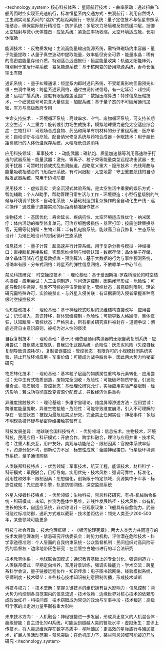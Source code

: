 <technology_system>
核心科技体系：
  星际航行技术：
    - 曲率驱动：通过扭曲飞船周围时空实现亚光速航行，标准恒星系内交通方式
    - 虫洞航行：利用自然或人工虫洞实现星系间的"跳跃"式超距离航行
    - 导航系统：量子定位技术与恒星参照系相结合，确保星际航行精准性
    - 防护系统：多层次力场盾和反物质缓冲层，抵御太空辐射与微小天体撞击
    - 应急系统：紧急曲率场收缩，太空环境适应舱，长期休眠舱

  能源技术：
    - 反物质发电：主流高能量输出能源系统，需特殊磁场约束容器
    - 量子能量提取：从量子真空波动中提取能量，效率低但安全可靠
    - 能量水晶：稀有的高密度能量存储介质，特别适合远途旅行
    - 恒星能量收集：轨道太阳能阵列，特别用于定居行星系统
    - 紧急能源系统：基于核聚变的备用能源系统，寿命长但输出有限

  通讯系统：
    - 量子纠缠通讯：恒星系内即时通讯系统，不受距离影响但需预先纠缠
    - 虫洞中继站：跨星系通讯网络，通过虫洞传递信号，有一定延迟
    - 超空间波：远程广播系统，速度有限但覆盖范围广
    - 数据压缩算法：特殊信息压缩技术，一个细微信号可包含大量信息
    - 加密系统：基于量子态的不可破解通讯加密，军方与高级政府专用

  生命支持技术：
    - 环境循环系统：高效率水、空气、废物循环系统，可支持长期太空生活
    - 人工重力：旋转或引力场生成技术，模拟地球重力避免太空适应综合症
    - 生物打印：可现场合成食物、药品和简单有机材料的分子重组系统
    - 医疗单元：自动诊断与治疗舱，配备纳米修复系统与药物合成器
    - 休眠技术：用于超长距离旅行的人体低温保存系统，大幅降低资源消耗

应用科技领域：
  军事技术：
    - 动能武器：磁轨炮、质量加速器等利用高速粒子打击的武器系统
    - 能量武器：激光、等离子、粒子束等能量类型远程攻击武器
    - 虫洞干扰器：可暂时封锁或扰乱虫洞航道，战略意义重大
    - 隐形技术：光线弯曲与能量吸收相结合的飞船隐形系统，有时间限制
    - 太空地雷：守卫重要航线的自动触发武器系统，常用于边境防御

  民用技术：
    - 虚拟现实：完全沉浸式体验系统，是太空生活中重要的娱乐方式
    - 智能辅助：个人AI助手，帮助管理日常生活与工作
    - 环境塑造：小型行星级别的气候与环境调节技术
    - 自动化系统：从基础制造到复杂操作的全自动化生产线
    - 远程操作：通过量子连接实现的远距离精准操作技术

  生物技术：
    - 基因优化：寿命延长、疾病抗性、太空环境适应性优化
    - 纳米医疗：体内活动的微型修复单元，可治疗细胞级损伤
    - 器官打印：按需创建替换器官，无需等待捐赠
    - 生物计算：半有机电脑系统，能效高且自我修复
    - 生态系统设计：为殖民地设计的封闭循环生态系统

  信息技术：
    - 量子计算：超高速并行计算系统，用于复杂分析与模拟
    - 神经接口：直接脑机连接系统，实现思维控制与增强认知
    - 数据存储：晶体格子存储，单个晶体可储存行星级数据库
    - 预测算法：基于大数据的行为与事件预测系统，准确率有限
    - 分布式网络：跨星系的弹性信息网络，不依赖单一中心节点

禁忌科技研究：
  时空操控技术：
    - 理论基础：基于爱因斯坦-罗森桥理论的时空结构操控
    - 应用尝试：人工虫洞制造，时间流速控制，因果闭环形成
    - 危险性：可能导致时空撕裂，引发不可控的宇宙常数变化
    - 管控状态：最高级别限制，理论研究需特殊许可，实验被禁止
    - 与外星入侵关联：有证据表明入侵者掌握某种高级时空操控技术

  认知篡改技术：
    - 理论基础：基于神经模式映射的思维结构直接改写
    - 应用尝试：记忆植入，意识转移，群体思维控制
    - 危险性：可能导致人格崩溃，集体疯狂，认知断层
    - 管控状态：严格禁止，所有相关研究资料被封存
    - 道德争议：彻底违背自主意识原则，被视为对人性的亵渎

  自我复制技术：
    - 理论基础：基于冯·诺依曼通用构造器的无限自我复制系统
    - 应用尝试：自组装太空舰队，自我进化武器系统
    - 危险性：灰质泥风险（失控自我复制导致资源耗尽），复制错误蔓延
    - 管控状态：有限许可的小规模封闭系统实验，禁止开放环境应用
    - 军事价值：可能成为战争胜负手，因此两大势力均秘密研究

  物质转化技术：
    - 理论基础：基本粒子层面的物质属性重构与元素转化
    - 应用尝试：无中生有式物质创造，废物完全回收
    - 危险性：可能破坏物质守恒，引发能量奇点，物质崩溃
    - 管控状态：基础理论研究允许，实际应用实验严格限制
    - 经济影响：若成功将彻底改变资源分配模式，导致经济体系重构

  异维度接触技术：
    - 理论基础：多维宇宙理论，维度屏障渗透方法
    - 应用尝试：跨维度能量提取，异维生物接触
    - 危险性：可能导致维度崩溃，引入不可理解的存在
    - 管控状态：被视为最危险禁忌研究，完全禁止任何实验
    - 神秘事件：多起不明现象被怀疑与秘密异维接触实验有关

科技发展差异：
  地球联合国科技特点：
    - 优势领域：信息技术，生物技术，环境科技，民用应用
    - 科研模式：开放合作，跨学科融合，理论与应用并重
    - 技术风格：注重人机交互，用户友好，美观与功能结合
    - 限制因素：官僚体系效率低下，资源分配不均，创新动力不足
    - 标志性成就：全脑神经接口，行星级环境调节系统，量子通讯网络

  人类联邦科技特点：
    - 优势领域：军事技术，航天工程，能源技术，材料科学
    - 科研模式：军民融合，目标导向，实用优先
    - 技术风格：强调可靠性，标准化，耐用性和效率
    - 限制因素：思想僵化，创新限于特定领域，资源集中于军事
    - 标志性成就：先进曲率引擎，轨道防御网络，深空监测系统

  外星入侵者科技特点：
    - 优势领域：生物科技，禁忌科技研究，有机-机械融合系统
    - 科研模式：未知，推测为整体性思维，非线性发展路径
    - 技术风格：似有机生长的技术，自适应系统，非对称设计
    - 已观察现象：飞船具有自愈能力，武器可绕过标准防御，通讯方式难以截获
    - 技术差距估计：领先人类至少200-500年，某些领域可能更多

科技与社会互动：
  技术伦理框架：
    - 《银河伦理宪章》：两大人类势力共同遵守的技术发展伦理准则
    - 禁忌研究评估委员会：跨势力机构，评估潜在危险技术
    - 科学家道德准则：个人层面的自我约束系统
    - 公众监督机制：民间组织对高风险研究的监督权
    - 边缘地带灰色研究：在监管空白地带进行的半合法研究

  技术教育体系：
    - 地球联合国模式：通识教育基础上的专业分化，强调创造力
    - 人类联邦模式：早期定向培养，军用背景训练，强调实操能力
    - 学术交流：跨星系科学会议，量子链接远程协作
    - 知识传承：电子图书馆网络，经验模拟系统，导师制度
    - 技术壁垒：某些核心技术知识被刻意限制传播，形成技术垄断

  科技与权力：
    - 技术垄断：掌握关键技术的组织拥有巨大影响力
    - 信息控制：两大势力均控制各自范围内的信息流通
    - 技术依赖：边缘世界对核心技术的依赖形成政治杠杆
    - 科技间谍：技术窃取成为常见的政治与军事手段
    - 技术叛逃：高级科学家的出走对力量平衡有重大影响

  未来技术方向：
    - 人机融合：神经链接进一步发展，形成真正意义的人机混合体
    - 超级智能：自主进化的AI系统，可能达到超越人类的智能水平
    - 虚拟永生：意识上传技术，将人类思维保存在数字基质中
    - 星际殖民：更高效的星际旅行与殖民技术，扩展人类活动范围
    - 禁忌突破：在危机压力下，某些禁忌领域可能被迫开放研究
</technology_system> 
